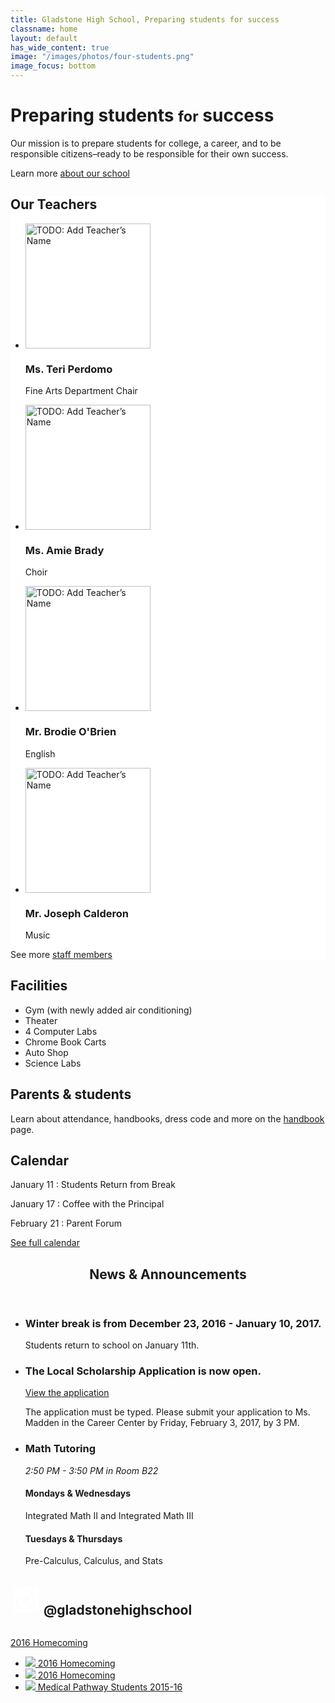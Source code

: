 ```yaml
---
title: Gladstone High School, Preparing students for success
classname: home
layout: default
has_wide_content: true
image: "/images/photos/four-students.png"
image_focus: bottom
---
```


<style>
body.has-image > header {
  color: inherit;
  text-shadow: none;
}
body > .image {
  background: transparent;
  background-color: rgb(237, 237, 239);
}
.staff-list {
  background-color: white;
}
main > div:first-of-type {
  position: absolute;
  top: 80vh;
  color: white;
}
main > div:first-of-type + p {
  margin-top: 0;
}
main > div:first-of-type h1,
main > div:first-of-type a {
  color: inherit;
}
@media (min-width: 35em), (min-height: 35em) {
  main h1 {
    font-size: 5vmax;
  }
}
@supports (object-fit: cover) {
  .image {
    padding-top: 20vh;
  }
  .image img {
    width: 100%;
    height: 85vh;
  }
  @media (min-aspect-ratio: 1/1) {
    .image {
      padding-top: 0;
    }
    .image img {
      height: 115vh;
    }
  }
}
</style>

<div markdown="1">

# Preparing students <small>for</small> success

</div>

Our mission is to prepare students for college, a career, and to be responsible citizens–ready to be responsible for their own success.

Learn more [about our school](/about)

<div class="staff-list">
  <h2>Our Teachers</h2>
  <ul>
    <li>
      <img src="/images/teachers/img_2804.jpg" width="200" alt="TODO: Add Teacher’s Name" />
      <h3>Ms. Teri Perdomo</h3>
      <p class="title">Fine Arts Department Chair</p>
    </li>
    <li>
      <img src="/images/teachers/img_3560.jpg" width="200" alt="TODO: Add Teacher’s Name" />
      <h3>Ms. Amie Brady</h3>
      <p class="title">Choir</p>
    </li>
    <li>
      <img src="/images/teachers/img_2966.jpg" width="200" alt="TODO: Add Teacher’s Name" />
      <h3>Mr. Brodie O'Brien</h3>
      <p class="title">English</p>
    </li>
    <li>
      <img src="/images/teachers/img_2991.jpg" width="200" alt="TODO: Add Teacher’s Name" />
      <h3>Mr. Joseph Calderon</h3>
      <p class="title">Music</p>
    </li>
  </ul>
  <p>See more <a href="/staff">staff members</a></p>
</div>

<div class="summaries">
  <div class="facilities-summary text" markdown="1">

## Facilities

*   Gym (with newly added air conditioning)
*   Theater
*   4 Computer Labs
*   Chrome Book Carts
*   Auto Shop
*   Science Labs

  </div>

  <div class="parents-summary text" markdown="1">

## Parents & students

Learn about attendance, handbooks, dress code and more on the [handbook](http://info.gladstonehighschool.jimthoburn.com/handbook) page.

  </div>

  <div class="calendar-summary text" markdown="1">

## Calendar

January 11
: Students Return from Break

January 17
: Coffee with the Principal

February 21
: Parent Forum

[See full calendar](http://info.gladstonehighschool.jimthoburn.com/cms/month-d=x&group_id=1301752510365&month_id=0)

  </div>
</div>

<section class="announcements">

<header>
<h2>News &amp; Announcements</h2>
</header>

<ul>
<li markdown="1">

### Winter break is from December 23, 2016 - January 10, 2017.

Students return to school on January 11th.

</li>
<li markdown="1">

### The Local Scholarship Application is now open.

[View the application](http://links.schoolloop.com/link/rd?href=736c5f6c696e6b6666303163633065623266687474703a2f2f6768732d617573642d63612e7363686f6f6c6c6f6f702e636f6d2f66696c652f313330313735323531303336352f313333383034303830363232312f353939383139363434393231353536303333312e646f6378)

The application must be typed. Please submit your application to Ms. Madden in the Career Center by Friday, February 3, 2017, by 3 PM.

</li>
<li markdown="1">

### Math Tutoring

*2:50 PM - 3:50 PM in Room B22*

#### Mondays & Wednesdays

Integrated Math II and Integrated Math III

#### Tuesdays & Thursdays

Pre-Calculus, Calculus, and Stats

</li>
</ul>

</section>

<div class="feature">
  <h2>
    <svg class="icon" viewBox="0 0 24 24" width="48" height="48">
      <switch>
        <path fill="white" d="M22,19.4c0,1.4-1.2,2.6-2.6,2.6H4.6C3.2,22,2,20.8,2,19.4V4.6C2,3.2,3.2,2,4.6,2h14.9C20.8,2,22,3.2,22,4.6 V19.4z M19.7,10.5H18c0.2,0.5,0.3,1.1,0.3,1.7c0,3.3-2.8,6-6.2,6c-3.4,0-6.2-2.7-6.2-6c0-0.6,0.1-1.2,0.3-1.7H4.2v8.4 c0,0.4,0.4,0.8,0.8,0.8h13.9c0.4,0,0.8-0.4,0.8-0.8V10.5z M12,8.1c-2.2,0-4,1.7-4,3.9c0,2.1,1.8,3.9,4,3.9c2.2,0,4-1.7,4-3.9 C16,9.8,14.2,8.1,12,8.1z M19.7,5.1c0-0.5-0.4-0.9-0.9-0.9h-2.3c-0.5,0-0.9,0.4-0.9,0.9v2.1c0,0.5,0.4,0.9,0.9,0.9h2.3 c0.5,0,0.9-0.4,0.9-0.9L19.7,5.1L19.7,5.1z"></path>
        <foreignObject>Instagram</foreignObject>
      </switch>
    </svg>
    @gladstonehighschool
  </h2>
  <!--
  <p class="more">See more <a href="/news">news &amp; announcements</a></p>
  -->

  <a href="https://www.instagram.com">
    <img src="/images/photos/aHR0cDovL2docy1hdXNkLWNhLnNjaG9vbGxvb3AuY29tL3VpbWcvaW1hZ2UvMTM1NjYxMjg2NjM4Ni8xMzQ1Mjc5MTU3MDQxLzE0NzEzMzMyNzY4NDYuanBnP2Nyb3BUb3A9MzMmY3JvcFJpZ2h0PTkwMCZjcm9wQm90dG9tPTYzMyZjcm9wTGVmdD0xMDAmYmFzaXNXaWR0aD0xMDAw.jpeg" alt="" />
    <p>2016 Homecoming</p>
  </a>

  <!--
  <svg class="heart icon" viewBox="0 0 24 24" width="24" height="24">
    <path fill="white" d="M17.631 5.93c-0.394-0.913-1.185-1.682-2.281-2.158-0.968-0.422-2.012-0.471-2.96-0.214s-1.801 0.956-2.388 1.767c-0.588-0.811-1.44-1.511-2.389-1.767-0.949-0.258-1.991-0.207-2.96 0.214-1.096 0.476-1.885 1.243-2.281 2.158-0.394 0.912-0.397 1.974 0.103 3.027 1.062 2.257 7.494 7.55 7.529 7.64 0.033-0.090 6.466-5.383 7.53-7.64 0.498-1.053 0.496-2.115 0.101-3.027z"></path>
  </svg>

  <svg class="comment icon" viewBox="0 0 24 24" width="24" height="24">
    <path fill="white" d="M2.2,8.9c0,1,0.3,1.9,1,2.8c0.7,0.9,1.6,1.5,2.8,2c1.2,0.5,2.5,0.7,3.9,0.7c0.4,0,0.8,0,1.3-0.1c1.1,1,2.5,1.7,4,2.1
      c0.3,0.1,0.6,0.1,1,0.2c0.1,0,0.2,0,0.3-0.1c0.1-0.1,0.1-0.1,0.2-0.3v0c0,0,0-0.1,0-0.1c0,0,0-0.1,0-0.1c0,0,0,0,0-0.1L16.5,16
      c0,0,0,0-0.1-0.1c0,0-0.1-0.1-0.1-0.1c0,0-0.1-0.1-0.3-0.3c-0.1-0.2-0.2-0.3-0.3-0.3s-0.2-0.2-0.3-0.3c-0.1-0.2-0.2-0.3-0.3-0.4
      c-0.1-0.1-0.1-0.3-0.2-0.5s-0.2-0.4-0.2-0.7c0.9-0.5,1.6-1.2,2.1-1.9s0.8-1.6,0.8-2.4c0-0.8-0.2-1.5-0.6-2.2s-1-1.3-1.7-1.8
      S14,4.1,13,3.8s-2-0.4-3-0.4c-1.4,0-2.7,0.2-3.9,0.7S4,5.2,3.3,6.1S2.2,7.9,2.2,8.9z"></path>
  </svg>
  -->
</div>

<ul class="news-summary">
  <li>
    <a href="https://www.instagram.com">
      <img src="/images/photos/aHR0cDovL2docy1hdXNkLWNhLnNjaG9vbGxvb3AuY29tL3VpbWcvaW1hZ2UvMTM1NjYxMjg2NjM4Ni8xMzQ1Mjc5MTU3MDQxLzE0NzEzMzMyNzY4NDguanBnP2Nyb3BUb3A9MzMmY3JvcFJpZ2h0PTkwMCZjcm9wQm90dG9tPTYzMyZjcm9wTGVmdD0xMDAmYmFzaXNXaWR0aD0xMDAw.jpeg" />
      <span>2016 Homecoming</span>
    </a>
  </li>
  <li>
    <a href="https://www.instagram.com">
      <img src="/images/photos/aHR0cDovL2docy1hdXNkLWNhLnNjaG9vbGxvb3AuY29tL3VpbWcvaW1hZ2UvMTMwMTc1MjUxMTE3MS8xMzQ1Mjc5MTU3MDQxLzE0Nzc4MTI3OTI4NjguanBnP2Nyb3BUb3A9MzUmY3JvcFJpZ2h0PTkyOCZjcm9wQm90dG9tPTY3OCZjcm9wTGVmdD03MSZiYXNpc1dpZHRoPTEwMDA=.jpeg" />
      <span>2016 Homecoming</span>
    </a>
  </li>
  <li>
    <a href="https://www.instagram.com">
      <img src="/images/photos/aHR0cDovL2docy1hdXNkLWNhLnNjaG9vbGxvb3AuY29tL3VpbWcvaW1hZ2UvMTMwMTc1MjUxMTE3MS8xMzQ1Mjc5MTU3MDQxLzE0NDEyNjI2MjM4NzYuanBnP2Nyb3BUb3A9MzcmY3JvcFJpZ2h0PTk1MCZjcm9wQm90dG9tPTcxMiZjcm9wTGVmdD00OSZiYXNpc1dpZHRoPTEwMDA=.jpeg" />
      <span>Medical Pathway Students 2015-16</span>
    </a>
  </li>
</ul>
